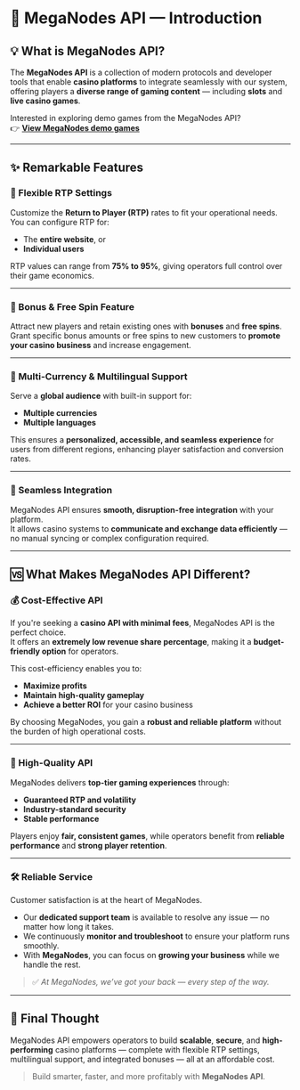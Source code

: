 # 🎰 MegaNodes API — Introduction

## 💡 What is MegaNodes API?

The **MegaNodes API** is a collection of modern protocols and developer tools that enable **casino platforms** to integrate seamlessly with our system, offering players a **diverse range of gaming content** — including **slots** and **live casino games**.

Interested in exploring demo games from the MegaNodes API?  
👉 [**View MegaNodes demo games**](https://scorpioplay.com/slots-api)  

---

## ✨ Remarkable Features

### 🎯 Flexible RTP Settings
Customize the **Return to Player (RTP)** rates to fit your operational needs.  
You can configure RTP for:
- The **entire website**, or  
- **Individual users**  

RTP values can range from **75% to 95%**, giving operators full control over their game economics.

---

### 🎁 Bonus & Free Spin Feature
Attract new players and retain existing ones with **bonuses** and **free spins**.  
Grant specific bonus amounts or free spins to new customers to **promote your casino business** and increase engagement.

---

### 💱 Multi-Currency & Multilingual Support
Serve a **global audience** with built-in support for:
- **Multiple currencies**
- **Multiple languages**

This ensures a **personalized, accessible, and seamless experience** for users from different regions, enhancing player satisfaction and conversion rates.

---

### 🔗 Seamless Integration
MegaNodes API ensures **smooth, disruption-free integration** with your platform.  
It allows casino systems to **communicate and exchange data efficiently** — no manual syncing or complex configuration required.

---

## 🆚 What Makes MegaNodes API Different?

### 💰 Cost-Effective API
If you're seeking a **casino API with minimal fees**, MegaNodes API is the perfect choice.  
It offers an **extremely low revenue share percentage**, making it a **budget-friendly option** for operators.  

This cost-efficiency enables you to:
- **Maximize profits**
- **Maintain high-quality gameplay**
- **Achieve a better ROI** for your casino business

By choosing MegaNodes, you gain a **robust and reliable platform** without the burden of high operational costs.

---

### 🧩 High-Quality API
MegaNodes delivers **top-tier gaming experiences** through:
- **Guaranteed RTP and volatility**  
- **Industry-standard security**  
- **Stable performance**  

Players enjoy **fair, consistent games**, while operators benefit from **reliable performance** and **strong player retention**.

---

### 🛠️ Reliable Service
Customer satisfaction is at the heart of MegaNodes.

- Our **dedicated support team** is available to resolve any issue — no matter how long it takes.  
- We continuously **monitor and troubleshoot** to ensure your platform runs smoothly.  
- With **MegaNodes**, you can focus on **growing your business** while we handle the rest.  

> ✅ *At MegaNodes, we’ve got your back — every step of the way.*

---

## 🧠 Final Thought

MegaNodes API empowers operators to build **scalable**, **secure**, and **high-performing** casino platforms — complete with flexible RTP settings, multilingual support, and integrated bonuses — all at an affordable cost.

> Build smarter, faster, and more profitably with **MegaNodes API**.

